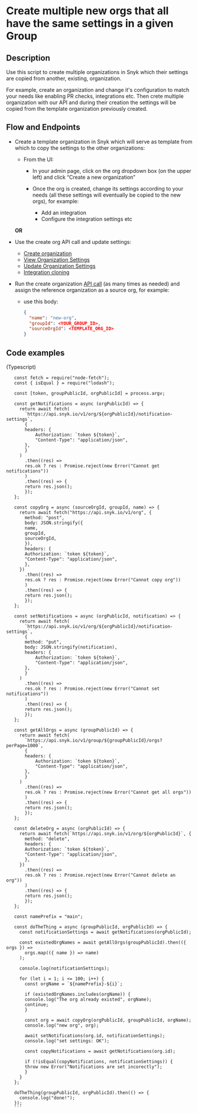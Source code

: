 # Create multiple new orgs that all have the same settings in a given Group

## Description

Use this script to create multiple organizations in Snyk which their settings are copied from another, existing, organization.

For example, create an organization and change it's configuration to match your needs like enabling PR checks, integrations etc. Then crete multiple organization with our API and during their creation the settings will be copied from the template organization previously created.

## Flow and Endpoints

- Create a template organization in Snyk which will serve as template from which to copy the settings to the other organizations:
    - From the UI:
        - In your admin page, click on the org dropdown box (on the upper left) and click “Create a new organization”
            
        - Once the org is created, change its settings according to your needs (all these settings will eventually be copied to the new orgs), for example:
            - Add an integration
            - Configure the integration settings etc
    
    **OR**
    
- Use the create org API call and update settings:
    - [Create organization](https://snyk.docs.apiary.io/reference/organizations/create-organization/create-a-new-organization)
    - [View Organization Settings](https://snyk.docs.apiary.io/reference/organizations/organization-settings/view-organization-settings)
    - [Update Organization Settings](https://snyk.docs.apiary.io/reference/organizations/organization-settings/update-organization-settings)
    - [Integration cloning](https://snyk.docs.apiary.io/reference/integrations/integration-cloning/clone-an-integration-(with-settings-and-credentials))

- Run the create organization [API call](https://snyk.io/api/v1/org) (as many times as needed) and assign the reference organization as a source org, for example:
    - use this body:
        
        ```json
        {  
          "name": "new-org",
          "groupId": <YOUR_GROUP_ID>,
          "sourceOrgId": <TEMPLATE_ORG_ID>
        }
        ```
        

## Code examples

 (Typescript)
 ```tsx
    const fetch = require("node-fetch");
    const { isEqual } = require("lodash");
    
    const [token, groupPublicId, orgPublicId] = process.argv;
        
    const getNotifications = async (orgPublicId) => {
      return await fetch(
    	`https://api.snyk.io/v1/org/${orgPublicId}/notification-settings`,
    	{
      	headers: {
        	Authorization: `token ${token}`,
        	"Content-Type": "application/json",
      	},
    	}
      )
    	.then((res) =>
      	res.ok ? res : Promise.reject(new Error("Cannot get notifications"))
    	)
    	.then((res) => {
      	return res.json();
    	});
    };
    
    const copyOrg = async (sourceOrgId, groupId, name) => {
      return await fetch("https://api.snyk.io/v1/org", {
    	method: "post",
    	body: JSON.stringify({
      	name,
      	groupId,
      	sourceOrgId,
    	}),
    	headers: {
      	Authorization: `token ${token}`,
      	"Content-Type": "application/json",
    	},
      })
    	.then((res) =>
      	res.ok ? res : Promise.reject(new Error("Cannot copy org"))
    	)
    	.then((res) => {
      	return res.json();
    	});
    };
    
    const setNotifications = async (orgPublicId, notification) => {
      return await fetch(
    	`https://api.snyk.io/v1/org/${orgPublicId}/notification-settings`,
    	{
      	method: "put",
      	body: JSON.stringify(notification),
      	headers: {
        	Authorization: `token ${token}`,
        	"Content-Type": "application/json",
      	},
    	}
      )
    	.then((res) =>
      	res.ok ? res : Promise.reject(new Error("Cannot set notifications"))
    	)
    	.then((res) => {
      	return res.json();
    	});
    };
    
    const getAllOrgs = async (groupPublicId) => {
      return await fetch(
    	`https://api.snyk.io/v1/group/${groupPublicId}/orgs?perPage=1000`,
    	{
      	headers: {
        	Authorization: `token ${token}`,
        	"Content-Type": "application/json",
      	},
    	}
      )
    	.then((res) =>
      	res.ok ? res : Promise.reject(new Error("Cannot get all orgs"))
    	)
    	.then((res) => {
      	return res.json();
    	});
    };
    
    const deleteOrg = async (orgPublicId) => {
      return await fetch(`https://api.snyk.io/v1/org/${orgPublicId}`, {
    	method: "delete",
    	headers: {
      	Authorization: `token ${token}`,
      	"Content-Type": "application/json",
    	},
      })
    	.then((res) =>
      	res.ok ? res : Promise.reject(new Error("Cannot delete an org"))
    	)
    	.then((res) => {
      	return res.json();
    	});
    };
    
    const namePrefix = "main";
    
    const doTheThing = async (groupPublicId, orgPublicId) => {
      const notificationSettings = await getNotifications(orgPublicId);
    
      const existedOrgNames = await getAllOrgs(groupPublicId).then(({ orgs }) =>
    	orgs.map(({ name }) => name)
      );
    
      console.log(notificationSettings);
    
      for (let i = 1; i <= 100; i++) {
    	const orgName = `${namePrefix}-${i}`;
    
    	if (existedOrgNames.includes(orgName)) {
      	console.log("The org already existed", orgName);
      	continue;
    	}
    
    	const org = await copyOrg(orgPublicId, groupPublicId, orgName);
    	console.log("new org", org);
    
    	await setNotifications(org.id, notificationSettings);
    	console.log("set settings: OK");
    
    	const copyNotifications = await getNotifications(org.id);
    
    	if (!isEqual(copyNotifications, notificationSettings)) {
      	throw new Error("Notifications are set incorectly");
    	}
      }
    };
    
    doTheThing(groupPublicId, orgPublicId).then(() => {
      console.log("done!");
    });
    ```